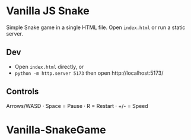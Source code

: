 # Vanilla JS Snake
Simple Snake game in a single HTML file. Open `index.html` or run a static server.

## Dev
- Open `index.html` directly, or
- `python -m http.server 5173` then open http://localhost:5173/

## Controls
Arrows/WASD  ·  Space = Pause  ·  R = Restart  ·  +/- = Speed
# Vanilla-SnakeGame
